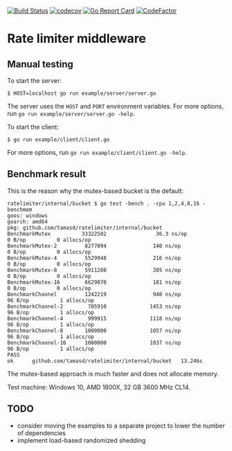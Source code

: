 [![Build Status](https://travis-ci.org/tamasd/ratelimiter.svg?branch=master)](https://travis-ci.org/tamasd/ratelimiter)
[![codecov](https://codecov.io/gh/tamasd/ratelimiter/branch/master/graph/badge.svg)](https://codecov.io/gh/tamasd/ratelimiter)
[![Go Report Card](https://goreportcard.com/badge/github.com/tamasd/ratelimiter)](https://goreportcard.com/report/github.com/tamasd/ratelimiter)
[![CodeFactor](https://www.codefactor.io/repository/github/tamasd/ratelimiter/badge)](https://www.codefactor.io/repository/github/tamasd/ratelimiter)

# Rate limiter middleware

## Manual testing

To start the server:

```
$ HOST=localhost go run example/server/server.go
```

The server uses the `HOST` and `PORT` environment variables. For more options,
run `go run example/server/server.go -help`.

To start the client:

```
$ go run example/client/client.go
```

For more options, run `go run example/client/client.go -help`.

## Benchmark result

This is the reason why the mutex-based bucket is the default:

```
ratelimiter/internal/bucket $ go test -bench . -cpu 1,2,4,8,16 -benchmem
goos: windows
goarch: amd64
pkg: github.com/tamasd/ratelimiter/internal/bucket
BenchmarkMutex          33322502                36.3 ns/op             0 B/op          0 allocs/op
BenchmarkMutex-2         8277094               140 ns/op               0 B/op          0 allocs/op
BenchmarkMutex-4         5529948               216 ns/op               0 B/op          0 allocs/op
BenchmarkMutex-8         5911280               205 ns/op               0 B/op          0 allocs/op
BenchmarkMutex-16        6629870               181 ns/op               0 B/op          0 allocs/op
BenchmarkChannel         1242219               948 ns/op              96 B/op          1 allocs/op
BenchmarkChannel-2        705910              1453 ns/op              96 B/op          1 allocs/op
BenchmarkChannel-4        999915              1118 ns/op              96 B/op          1 allocs/op
BenchmarkChannel-8       1000000              1057 ns/op              96 B/op          1 allocs/op
BenchmarkChannel-16      1000000              1037 ns/op              96 B/op          1 allocs/op
PASS
ok      github.com/tamasd/ratelimiter/internal/bucket   13.246s

```

The mutex-based approach is much faster and does not allocate memory.

Test machine: Windows 10, AMD 1800X, 32 GB 3600 MHz CL14.

## TODO

* consider moving the examples to a separate project to lower the number of
  dependencies
* implement load-based randomized shedding
